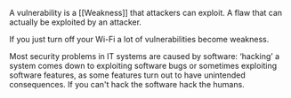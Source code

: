 A vulnerability is a [[Weakness]] that attackers can exploit. A flaw that can actually be exploited by an attacker.

If you just turn off your Wi-Fi a lot of vulnerabilities become weakness. 

Most security problems in IT systems are caused by software: ‘hacking’ a system comes down to exploiting software bugs or sometimes exploiting software features, as some features turn out to have unintended consequences. If you can't hack the software hack the humans.